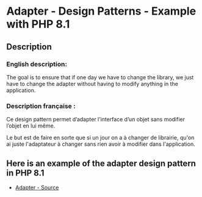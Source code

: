 # Adapter - Design Patterns - Example with PHP 8.1




## Description

### English description:

The goal is to ensure that if one day we have to change the library, we just have to change the adapter without having to modify anything in the application.

### Description française :

Ce design pattern permet d’adapter l’interface d’un objet sans modifier l’objet en lui même.

Le but est de faire en sorte que si un jour on a à changer de librairie, qu'on ai juste l'adaptateur à changer sans rien avoir à modifier dans l'application.






## Here is an example of the adapter design pattern in PHP 8.1

* [Adapter - Source](https://github.com/s-damian/design-patterns-php/blob/master/src/adapter/index.php)
